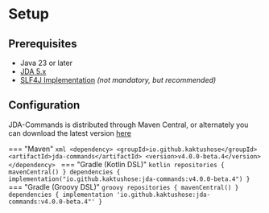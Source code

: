 # Setup

## Prerequisites

- Java 23 or later
- [JDA 5.x](https://github.com/discord-jda/JDA)
- <a href="https://jda.wiki/setup/logging/" target="_blank">SLF4J Implementation</a> _(not mandatory, but recommended)_

## Configuration
JDA-Commands is distributed through Maven Central, or alternately you can download the latest version
[here](https://github.com/Kaktushose/jda-commands/releases/latest)

=== "Maven"
    ```xml
    <dependency>
       <groupId>io.github.kaktushose</groupId>
       <artifactId>jda-commands</artifactId>
       <version>v4.0.0-beta.4</version>
    </dependency>
    ```
=== "Gradle (Kotlin DSL)"
    ```kotlin
    repositories {
       mavenCentral()
    }
    dependencies {
       implementation("io.github.kaktushose:jda-commands:v4.0.0-beta.4")
    }
    ```
=== "Gradle (Groovy DSL)"
    ```groovy
    repositories {
       mavenCentral()
    }
    dependencies {
       implementation 'io.github.kaktushose:jda-commands:v4.0.0-beta.4"'
    }
    ```